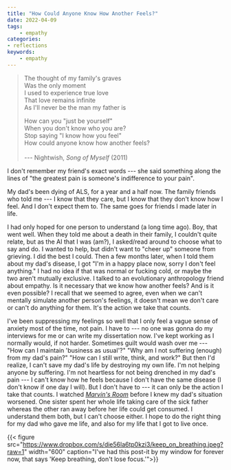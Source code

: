 ```yaml
---
title: "How Could Anyone Know How Another Feels?"
date: 2022-04-09
tags:
    - empathy
categories:
- reflections
keywords:
    - empathy
---
```


> The thought of my family's graves <br/> Was the only moment <br/> I used to experience true love <br/> That love remains infinite <br/> As I'll never be the man my father is <br/> 
>
> How can you "just be yourself" <br/> When you don't know who you are? <br/> Stop saying "I know how you feel" <br/> How could anyone know how another feels? <br/> <br/>--- Nightwish, *Song of Myself* (2011)

I don't remember my friend's exact words --- she said something along the lines of "the greatest pain is someone's indifference to your pain". 

My dad's been dying of ALS, for a year and a half now. The family friends who told me --- I know that they care, but I know that they don't know how I feel. And I don't expect them to. The same goes for friends I made later in life. 

I had only hoped for one person to understand (a long time ago). Boy, that went well. When they told me about a death in their family, I couldn't quite relate, but as the AI that I was (am?), I asked/read around to choose what to say and do. I wanted to help, but didn't want to "cheer up" someone from grieving. I did the best I could. Then a few months later, when I told them about my dad's disease, I got "I'm in a happy place now, sorry I don't feel anything." I had no idea if that was normal or fucking cold, or maybe the two aren't mutually exclusive. I talked to an evolutionary anthropology friend about empathy. Is it necessary that we know how another feels? And is it even possible? I recall that we seemed to agree, even when we can't mentally simulate another person's feelings, it doesn't mean we don't care or can't do anything for them. It's the action we take that counts.

I've been suppressing my feelings so well that I only feel a vague sense of anxiety most of the time, not pain. I have to --- no one was gonna do my interviews for me or can write my dissertation now. I've kept working as I normally would, if not harder. Sometimes guilt would wash over me --- "How can I maintain 'business as usual'?" "Why am I not suffering (enough) from my dad's pain?" "How can I still write, think, and work?" But then I'd realize, I can't save my dad's life by destroying my own life. I'm not helping anyone by suffering. I'm not heartless for not being drenched in my dad's pain --- I can't know how he feels because I don't have the same disease (I don't know if one day I will). But I don't have to --- it can only be the action I take that counts. I watched [*Marvin's Room*](https://www.imdb.com/title/tt0116999/?ref_=fn_al_tt_1) before I knew my dad's situation worsened. One sister spent her whole life taking care of the sick father whereas the other ran away before her life could get consumed. I understand them both, but I can't choose either. I hope to do the right thing for my dad who gave me life, and also for my life that I got to live once.

{{< figure src="https://www.dropbox.com/s/die56la6tp0kzi3/keep_on_breathing.jpeg?raw=1" width="600" caption="I've had this post-it by my window for forever now, that says 'Keep breathing, don't lose focus.'">}}



